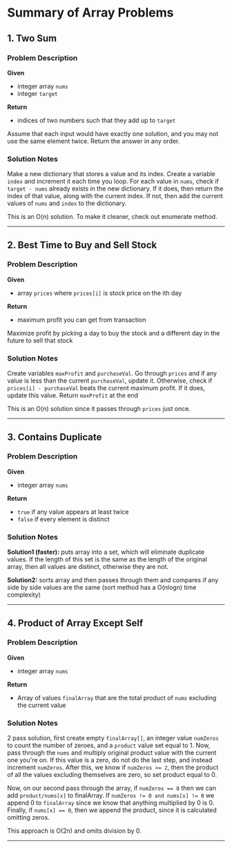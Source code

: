 # Summary of Array Problems

## 1. Two Sum
### Problem Description
**Given**
- integer array `nums`
- integer `target`

**Return**
- indices of two numbers such that they add up to `target`

Assume that each input would have exactly one solution, and you may not use the same element twice. Return the answer in any order.

### Solution Notes
Make a new dictionary that stores a value and its index. Create a variable `index` and increment it each time you loop. For each value in `nums`, check if
`target - nums` already exists in the new dictionary. If it does, then return the index of that value, along with the current index. If not, then add the current values of `nums` and `index` to the dictionary.

This is an O(n) solution. To make it cleaner, check out enumerate method.

---

## 2. Best Time to Buy and Sell Stock
### Problem Description
**Given**
- array `prices` where `prices[i]` is stock price on the ith day

**Return**
- maximum profit you can get from transaction

Maximize profit by picking a day to buy the stock and a different day in the future to sell that stock

### Solution Notes
Create variables `maxProfit` and `purchaseVal`. Go through `prices` and if any value is less than the current `purchaseVal`, update it. Otherwise, check if `prices[i] - purchaseVal` beats the current maximum profit. If it does, update this value. Return `maxProfit` at the end

This is an O(n) solution since it passes through `prices` just once.

---

## 3. Contains Duplicate
### Problem Description
**Given**
- integer array `nums`

**Return**
- `true` if any value appears at least twice
- `false` if every element is distinct

### Solution Notes
**Solution1 (faster):** puts array into a set, which will eliminate duplicate values. If the length of this set is the same as the length of the original array, then all values are distinct, otherwise they are not.

**Solution2:** sorts array and then passes through them and compares if any side by side values are the same (sort method has a O(nlogn) time complexity)

---

## 4. Product of Array Except Self
### Problem Description
**Given**
- integer array `nums`

**Return**
- Array of values `finalArray` that are the total product of `nums` excluding the current value

### Solution Notes
2 pass solution, first create empty `finalArray[]`, an integer value `numZeros` to count the number of zeroes, and a `product` value set equal to 1. Now, pass through the `nums` and multiply original product value with the current one you're on. If this value is a zero, do not do the last step, and instead increment `numZeros`. After this, we know if `numZeros >= 2`, then the product of all the values excluding themselves are zero, so set product equal to 0.

Now, on our second pass through the array, if `numZeros == 0` then we can add `product/nums[x]` to finalArray. If `numZeros != 0 and nums[x] != 0` we append 0 to `finalArray` since we know that anything multiplied by 0 is 0. Finally, if `nums[x] == 0`, then we append the product, since it is calculated omitting zeros.

This approach is O(2n) and omits division by 0.

---
